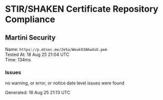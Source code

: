 # STIR/SHAKEN Certificate Repository Compliance

## Martini Security

Name: `https://p.mtsec.me/2e5a/Weuk93AKw4sU.pem`\
Tested At: 18 Aug 25 21:04 UTC\
Time: 134ms

### Issues

no warning, or error, or notice date level issues were found

Generated: 18 Aug 25 21:13 UTC
